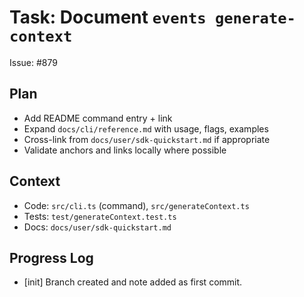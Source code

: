 # Task: Document `events generate-context`

Issue: #879

## Plan

- Add README command entry + link
- Expand `docs/cli/reference.md` with usage, flags, examples
- Cross-link from `docs/user/sdk-quickstart.md` if appropriate
- Validate anchors and links locally where possible

## Context

- Code: `src/cli.ts` (command), `src/generateContext.ts`
- Tests: `test/generateContext.test.ts`
- Docs: `docs/user/sdk-quickstart.md`

## Progress Log

- [init] Branch created and note added as first commit.
